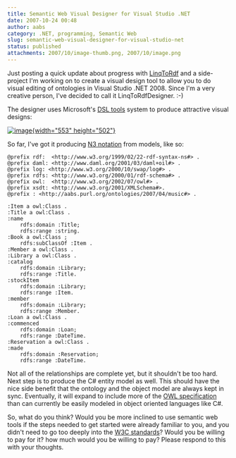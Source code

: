 ```yaml
---
title: Semantic Web Visual Designer for Visual Studio .NET
date: 2007-10-24 00:48
author: aabs
category: .NET, programming, Semantic Web
slug: semantic-web-visual-designer-for-visual-studio-net
status: published
attachments: 2007/10/image-thumb.png, 2007/10/image.png
---
```


Just posting a quick update about progress with [LinqToRdf](http://code.google.com/p/linqtordf/) and a side-project I'm working on to create a visual design tool to allow you to do visual editing of ontologies in Visual Studio .NET 2008. Since I'm a very creative person, I've decided to call it LinqToRdfDesigner. :-)

The designer uses Microsoft's [DSL tools](http://msdn2.microsoft.com/en-au/library/bb126235(VS.80).aspx) system to produce attractive visual designs:

[![image]({static}2007/10/image-thumb.png){width="553" height="502"}]({static}2007/10/image.png)

So far, I've got it producing [N3 notation](http://aabs.wordpress.com/semantic-web/the-n3-cheat-sheet/) from models, like so:

    @prefix rdf:  <http://www.w3.org/1999/02/22-rdf-syntax-ns#> .
    @prefix daml: <http://www.daml.org/2001/03/daml+oil#> .
    @prefix log: <http://www.w3.org/2000/10/swap/log#> .
    @prefix rdfs: <http://www.w3.org/2000/01/rdf-schema#> .
    @prefix owl:  <http://www.w3.org/2002/07/owl#> .
    @prefix xsdt: <http://www.w3.org/2001/XMLSchema#>.
    @prefix : <http://aabs.purl.org/ontologies/2007/04/music#> .

    :Item a owl:Class .
    :Title a owl:Class .
    :name
        rdfs:domain :Title;
        rdfs:range :string.
    :Book a owl:Class ;
        rdfs:subClassOf :Item .
    :Member a owl:Class .
    :Library a owl:Class .
    :catalog
        rdfs:domain :Library;
        rdfs:range :Title.
    :stockItem
        rdfs:domain :Library;
        rdfs:range :Item.
    :member
        rdfs:domain :Library;
        rdfs:range :Member.
    :Loan a owl:Class .
    :commenced
        rdfs:domain :Loan;
        rdfs:range :DateTime.
    :Reservation a owl:Class .
    :made
        rdfs:domain :Reservation;
        rdfs:range :DateTime.

[](http://11011.net/software/vspaste)

Not all of the relationships are complete yet, but it shouldn't be too hard. Next step is to produce the C\# entity model as well. This should have the nice side benefit that the ontology and the object model are always kept in sync. Eventually, it will expand to include more of the [OWL specification](http://www.w3.org/2004/OWL/) than can currently be easily modeled in object oriented languages like C\#.

So, what do you think? Would you be more inclined to use semantic web tools if the steps needed to get started were already familiar to you, and you didn't need to go too deeply into the [W3C standards](http://www.w3.org/)? Would you be willing to pay for it? how much would you be willing to pay? Please respond to this with your thoughts.
